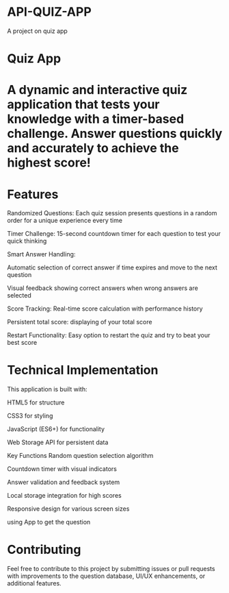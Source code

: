 # API-QUIZ-APP
A project on quiz app

 <h1>Quiz App <h1>
A dynamic and interactive quiz application that tests your knowledge with a timer-based challenge. Answer questions quickly and accurately to achieve the highest score!


 <h1>Features</h1>
Randomized Questions: Each quiz session presents questions in a random order for a unique experience every time

Timer Challenge: 15-second countdown timer for each question to test your quick thinking

Smart Answer Handling:

Automatic selection of correct answer if time expires and move to the next question

Visual feedback showing correct answers when wrong answers are selected

Score Tracking: Real-time score calculation with performance history

Persistent total score: displaying of your total score

Restart Functionality: Easy option to restart the quiz and try to beat your best score

<h1>Technical Implementation </h1>
This application is built with:

HTML5 for structure

CSS3 for styling 

JavaScript (ES6+) for functionality

Web Storage API for persistent data

Key Functions
Random question selection algorithm

Countdown timer with visual indicators

Answer validation and feedback system

Local storage integration for high scores

Responsive design for various screen sizes

using App to get the question


<h1>Contributing</h2>
Feel free to contribute to this project by submitting issues or pull requests with improvements to the question database, UI/UX enhancements, or additional features.


